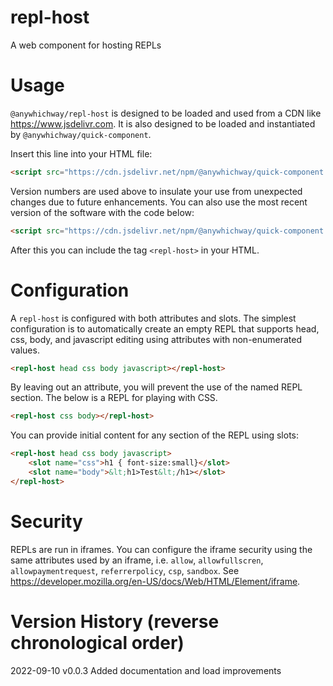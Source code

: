 # repl-host
A web component for hosting REPLs

# Usage

`@anywhichway/repl-host` is designed to be loaded and used from a CDN like https://www.jsdelivr.com. It is also designed
to be loaded and instantiated by `@anywhichway/quick-component`.

Insert this line into your HTML file:

```html
<script src="https://cdn.jsdelivr.net/npm/@anywhichway/quick-component.js@0.0.5" component="https://cdn.jsdelivr.net/npm/@anywhichway/repl-host@0.0.3"></script>
```

Version numbers are used above to insulate your use from unexpected changes due to future enhancements. You can also use
the most recent version of the software with the code below:

```html
<script src="https://cdn.jsdelivr.net/npm/@anywhichway/quick-component.js" component="https://cdn.jsdelivr.net/npm/@anywhichway/repl-host"></script>
```

After this you can include the tag `<repl-host>` in your HTML.

# Configuration

A `repl-host` is configured with both attributes and slots. The simplest configuration is to automatically create an
empty REPL that supports head, css, body, and javascript editing using attributes with non-enumerated values.

```html
<repl-host head css body javascript></repl-host>
```

By leaving out an attribute, you will prevent the use of the named REPL section. The below is a REPL for playing with 
CSS.

```html
<repl-host css body></repl-host>
```

You can provide initial content for any section of the REPL using slots:

```html
<repl-host head css body javascript>
    <slot name="css">h1 { font-size:small}</slot>
    <slot name="body">&lt;h1>Test&lt;/h1></slot>
</repl-host>
```

# Security

REPLs are run in iframes. You can configure the iframe security using the same attributes used by an iframe, i.e.
`allow`, `allowfullscren`, `allowpaymentrequest`, `referrerpolicy`, `csp`, `sandbox`. See 
https://developer.mozilla.org/en-US/docs/Web/HTML/Element/iframe.

# Version History (reverse chronological order)

2022-09-10 v0.0.3 Added documentation and load improvements

